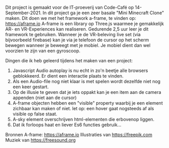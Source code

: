 Dit project is gemaakt voor de IT-proeverij van Code-Café op 14-September-2021.
In dit project ga je een zeer basale "Mini Minecraft Clone" maken.
Dit doen we met het framework a-frame, te vinden op: https://aframe.io 
A-frame is een library op Three.js waarmee je gemakkelijk AR- en VR-Experiences kan realiseren.
Gedurende 2,5 uur leer je dit framework te gebruiken.
Wanneer je de VR-beleving live set (via bijvoorbeeld firebase) kan je via je telefoon de cursor op het scherm bewegen wanneer je beweegt met je mobiel. Je mobiel dient dan wel voorzien te zijn van een gyroscoop. 

Dingen die ik heb geleerd tijdens het maken van een project:
1) Javascript Audio autoplay is nu echt in zo'n beetje alle browsers geblokkeerd. Er dient een interactie plaats te vinden.
2) Als een Audio-file nog niet klaar is met spelen wordt dezelfde niet nog een keer gestart.
3) Op de illusie te geven dat je iets oppakt kan je een item aan de camera appenden (niet aan de cursor)
4) A-frame objecten hebben een "visible" property waarbij je een element zichbaar kan maken of niet. let op: een hover gaat nogsteeds af als visible op false staat.
5) A-sky element overschrijven html-elementen die erbovenop liggen.
6) Dat ik forloops haat en liever Es6 functies gebruik...


Bronnen
A-frame: https://aframe.io
Illustraties van https://freepik.com
Muziek van https://freesound.org
